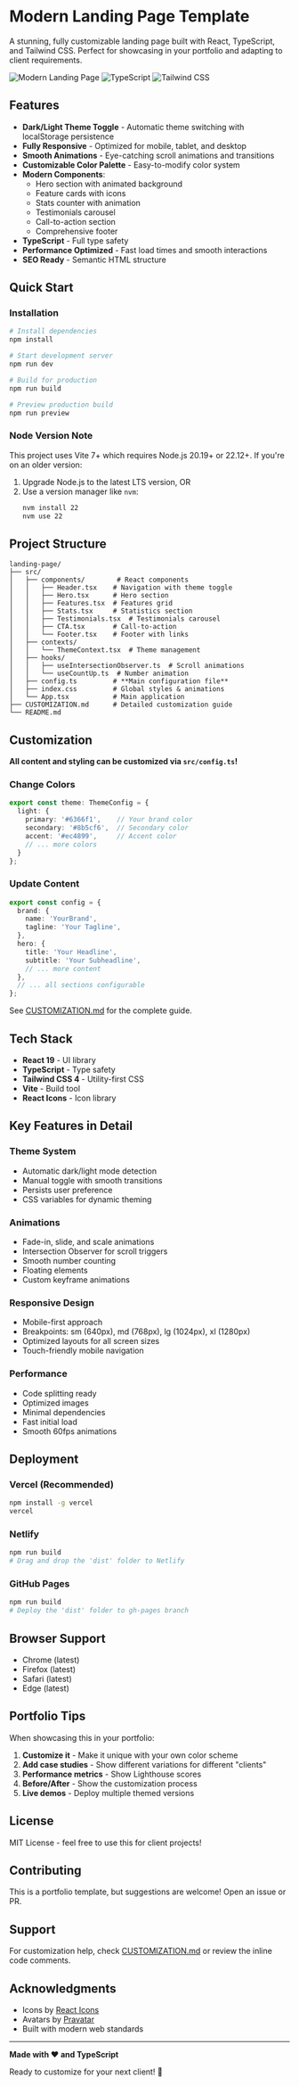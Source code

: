 # Modern Landing Page Template

A stunning, fully customizable landing page built with React, TypeScript, and Tailwind CSS. Perfect for showcasing in your portfolio and adapting to client requirements.

![Modern Landing Page](https://img.shields.io/badge/React-19.1-blue) ![TypeScript](https://img.shields.io/badge/TypeScript-5.9-blue) ![Tailwind CSS](https://img.shields.io/badge/Tailwind-4.1-06B6D4)

## Features

- **Dark/Light Theme Toggle** - Automatic theme switching with localStorage persistence
- **Fully Responsive** - Optimized for mobile, tablet, and desktop
- **Smooth Animations** - Eye-catching scroll animations and transitions
- **Customizable Color Palette** - Easy-to-modify color system
- **Modern Components**:
  - Hero section with animated background
  - Feature cards with icons
  - Stats counter with animation
  - Testimonials carousel
  - Call-to-action section
  - Comprehensive footer
- **TypeScript** - Full type safety
- **Performance Optimized** - Fast load times and smooth interactions
- **SEO Ready** - Semantic HTML structure

## Quick Start

### Installation

```bash
# Install dependencies
npm install

# Start development server
npm run dev

# Build for production
npm run build

# Preview production build
npm run preview
```

### Node Version Note

This project uses Vite 7+ which requires Node.js 20.19+ or 22.12+. If you're on an older version:

1. Upgrade Node.js to the latest LTS version, OR
2. Use a version manager like `nvm`:
   ```bash
   nvm install 22
   nvm use 22
   ```

## Project Structure

```
landing-page/
├── src/
│   ├── components/        # React components
│   │   ├── Header.tsx    # Navigation with theme toggle
│   │   ├── Hero.tsx      # Hero section
│   │   ├── Features.tsx  # Features grid
│   │   ├── Stats.tsx     # Statistics section
│   │   ├── Testimonials.tsx  # Testimonials carousel
│   │   ├── CTA.tsx       # Call-to-action
│   │   └── Footer.tsx    # Footer with links
│   ├── contexts/
│   │   └── ThemeContext.tsx  # Theme management
│   ├── hooks/
│   │   ├── useIntersectionObserver.ts  # Scroll animations
│   │   └── useCountUp.ts  # Number animation
│   ├── config.ts         # **Main configuration file**
│   ├── index.css         # Global styles & animations
│   └── App.tsx           # Main application
├── CUSTOMIZATION.md      # Detailed customization guide
└── README.md
```

## Customization

**All content and styling can be customized via `src/config.ts`!**

### Change Colors

```typescript
export const theme: ThemeConfig = {
  light: {
    primary: '#6366f1',    // Your brand color
    secondary: '#8b5cf6',  // Secondary color
    accent: '#ec4899',     // Accent color
    // ... more colors
  }
};
```

### Update Content

```typescript
export const config = {
  brand: {
    name: 'YourBrand',
    tagline: 'Your Tagline',
  },
  hero: {
    title: 'Your Headline',
    subtitle: 'Your Subheadline',
    // ... more content
  },
  // ... all sections configurable
};
```

See [CUSTOMIZATION.md](CUSTOMIZATION.md) for the complete guide.

## Tech Stack

- **React 19** - UI library
- **TypeScript** - Type safety
- **Tailwind CSS 4** - Utility-first CSS
- **Vite** - Build tool
- **React Icons** - Icon library

## Key Features in Detail

### Theme System
- Automatic dark/light mode detection
- Manual toggle with smooth transitions
- Persists user preference
- CSS variables for dynamic theming

### Animations
- Fade-in, slide, and scale animations
- Intersection Observer for scroll triggers
- Smooth number counting
- Floating elements
- Custom keyframe animations

### Responsive Design
- Mobile-first approach
- Breakpoints: sm (640px), md (768px), lg (1024px), xl (1280px)
- Optimized layouts for all screen sizes
- Touch-friendly mobile navigation

### Performance
- Code splitting ready
- Optimized images
- Minimal dependencies
- Fast initial load
- Smooth 60fps animations

## Deployment

### Vercel (Recommended)

```bash
npm install -g vercel
vercel
```

### Netlify

```bash
npm run build
# Drag and drop the 'dist' folder to Netlify
```

### GitHub Pages

```bash
npm run build
# Deploy the 'dist' folder to gh-pages branch
```

## Browser Support

- Chrome (latest)
- Firefox (latest)
- Safari (latest)
- Edge (latest)

## Portfolio Tips

When showcasing this in your portfolio:

1. **Customize it** - Make it unique with your own color scheme
2. **Add case studies** - Show different variations for different "clients"
3. **Performance metrics** - Show Lighthouse scores
4. **Before/After** - Show the customization process
5. **Live demos** - Deploy multiple themed versions

## License

MIT License - feel free to use this for client projects!

## Contributing

This is a portfolio template, but suggestions are welcome! Open an issue or PR.

## Support

For customization help, check [CUSTOMIZATION.md](CUSTOMIZATION.md) or review the inline code comments.

## Acknowledgments

- Icons by [React Icons](https://react-icons.github.io/react-icons/)
- Avatars by [Pravatar](https://pravatar.cc/)
- Built with modern web standards

---

**Made with ❤️ and TypeScript**

Ready to customize for your next client! 🚀
